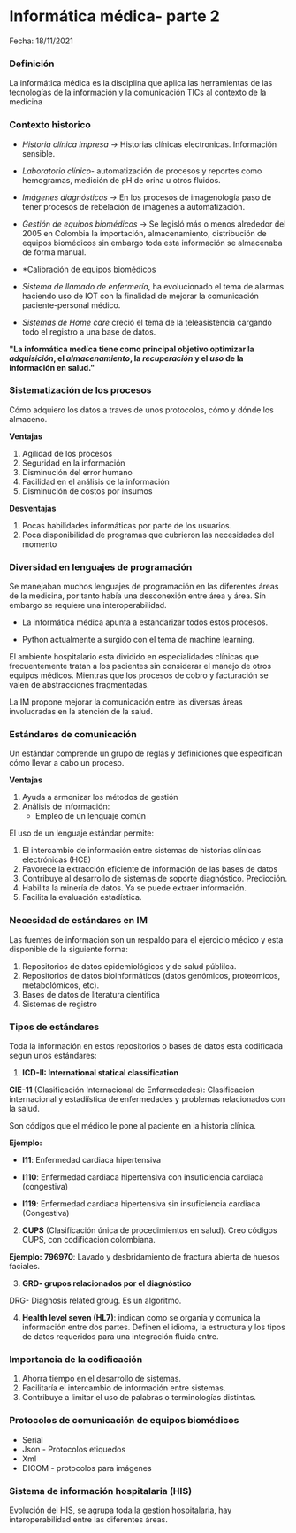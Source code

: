 # Informática médica- parte 2

Fecha: 18/11/2021

### Definición 

La informática médica es la disciplina que aplica las herramientas de las tecnologías de la información y la comunicación TICs al contexto de la medicina 

### Contexto historico
* *Historia clínica impresa* -> Historias clínicas electronicas. Información sensible. 

* *Laboratorio clínico*- automatización de procesos y reportes como hemogramas, medición de pH de orina u otros fluidos. 

* *Imágenes diagnósticas* -> En los procesos de imagenología paso de tener procesos de rebelación de imágenes a automatización.

* *Gestión de equipos biomédicos* -> Se legisló más o menos alrededor del 2005 en Colombia la importación, almacenamiento, distribución de equipos biomédicos sin embargo toda esta información se almacenaba de forma manual.

* *Calibración de equipos biomédicos

* *Sistema de llamado de enfermería*, ha evolucionado el tema de alarmas haciendo uso de IOT con la finalidad de mejorar la comunicación paciente-personal médico.

* *Sistemas de Home care* creció el tema de la teleasistencia cargando todo el registro a una base de datos. 

**"La informática medíca tiene como principal objetivo optimizar la *adquisición*, el *almacenamiento*, la *recuperación* y el *uso* de la información en salud."**

### Sistematización de los procesos 

Cómo adquiero los datos a traves de unos protocolos, cómo y dónde los almaceno. 

**Ventajas**
1. Agilidad de los procesos
2. Seguridad en la información
3. Disminución del error humano 
4. Facilidad en el análisis de la información
5. Disminución de costos por insumos

**Desventajas**
1. Pocas habilidades informáticas por parte de los usuarios.
2. Poca disponibilidad de programas que cubrieron las necesidades del momento 

### Diversidad en lenguajes de programación

Se manejaban muchos lenguajes de programación en las diferentes áreas de la medicina, por tanto había una desconexión entre área y área. Sin embargo se requiere una interoperabilidad.

* La informática médica apunta a estandarizar todos estos procesos. 

* Python actualmente a surgido con el tema de machine learning. 

El ambiente hospitalario esta dividido en especialidades clínicas que frecuentemente tratan a los pacientes sin considerar el manejo de otros equipos médicos. Mientras que los procesos de cobro y facturación se valen de abstracciones fragmentadas.

La IM propone mejorar la comunicación entre las diversas áreas involucradas en la atención de la salud. 

### Estándares de comunicación

Un estándar comprende un grupo de reglas y definiciones que especifican cómo llevar a cabo un proceso. 

**Ventajas**
1. Ayuda a armonizar los métodos de gestión
2. Análisis de información:
    - Empleo de un lenguaje común

El uso de un lenguaje estándar permite:
1. El intercambio de información entre sistemas de historias clínicas electrónicas (HCE)
2. Favorece la extracción eficiente de información de las bases de datos
3. Contribuye al desarrollo de sistemas de soporte diagnóstico. Predicción.
4. Habilita la minería de datos. Ya se puede extraer información.
5. Facilita la evaluación estadística.

### Necesidad de estándares en IM

Las fuentes de información son un respaldo para el ejercicio médico y esta disponible de la siguiente forma:

1. Repositorios de datos epidemiológicos y de salud públilca. 
2. Repositorios de datos bioinformáticos (datos genómicos, proteómicos, metabolómicos, etc).
3. Bases de datos de literatura cientifica
4. Sistemas de registro 

### Tipos de estándares

Toda la información en estos repositorios o bases de datos esta codificada segun unos estándares: 
1. **ICD-II: International statical classification**

**CIE-11** (Clasificación Internacional de Enfermedades): Clasificacion internacional y estadiística de enfermedades y problemas relacionados con la salud.

Son códigos que el médico le pone al paciente en la historia clínica. 

**Ejemplo:**
- **I11**: Enfermedad cardiaca hipertensiva

- **I110**: Enfermedad cardiaca hipertensiva con insuficiencia cardiaca (congestiva)

- **I119**: Enfermedad cardiaca hipertensiva sin insuficiencia cardiaca (Congestiva)

2. **CUPS** (Clasificación única de procedimientos en salud). Creo códigos CUPS, con codificación colombiana. 

**Ejemplo:**
**796970**: Lavado y desbridamiento de fractura abierta de huesos faciales. 

3. **GRD- grupos relacionados por el diagnóstico**

DRG- Diagnosis related groug. Es un algoritmo. 

4. **Health level seven (HL7)**: indican como se organia y comunica la información entre dos partes. Definen el idioma, la estructura y los tipos de datos requeridos para una integración fluida entre. 

### Importancia de la codificación

1. Ahorra tiempo en el desarrollo de sistemas.
2. Facilitaría el intercambio de información entre sistemas.
3. Contribuye a limitar el uso de palabras o terminologías distintas.

### Protocolos de comunicación de equipos biomédicos

* Serial
* Json - Protocolos etiquedos
* Xml
* DICOM - protocolos para imágenes

### Sistema de información hospitalaria (HIS)
Evolución del HIS, se agrupa toda la gestión hospitalaria, hay interoperabilidad entre las diferentes áreas. 

